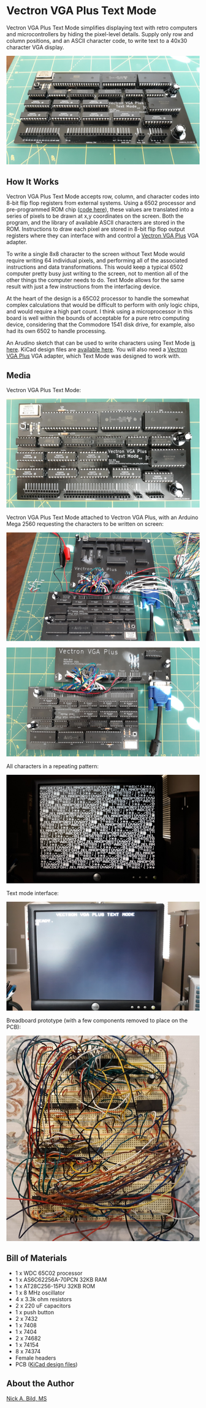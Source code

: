 # Vectron VGA Plus Text Mode

Vectron VGA Plus Text Mode simplifies displaying text with retro computers and microcontrollers by hiding the pixel-level details.  Supply only row and column positions, and an ASCII character code, to write text to a 40x30 character VGA display.

![](https://raw.githubusercontent.com/nickbild/vectron_vga_plus_text_mode/main/media/text_mode_angle_sm.jpg)

## How It Works

Vectron VGA Plus Text Mode accepts row, column, and character codes into 8-bit flip flop registers from external systems.  Using a 6502 processor and pre-programmed ROM chip ([code here](https://github.com/nickbild/vectron_vga_plus_text_mode/blob/main/os.asm)), these values are translated into a series of pixels to be drawn at x,y coordinates on the screen.  Both the program, and the library of available ASCII characters are stored in the ROM.  Instructions to draw each pixel are stored in 8-bit flip flop output registers where they can interface with and control a [Vectron VGA Plus](https://github.com/nickbild/vectron_vga_plus) VGA adapter.

To write a single 8x8 character to the screen without Text Mode would require writing 64 individual pixels, and performing all of the associated instructions and data transformations.  This would keep a typical 6502 computer pretty busy just writing to the screen, not to mention all of the other things the computer needs to do.  Text Mode allows for the same result with just a few instructions from the interfacing device.

At the heart of the design is a 65C02 processor to handle the somewhat complex calculations that would be difficult to perform with only logic chips, and would require a high part count.  I think using a microprocessor in this board is well within the bounds of acceptable for a pure retro computing device, considering that the Commodore 1541 disk drive, for example, also had its own 6502 to handle processing.

An Arudino sketch that can be used to write characters using Text Mode [is here](https://github.com/nickbild/vectron_vga_plus_text_mode/tree/main/ardunio_tester).  KiCad design files are [available here](https://github.com/nickbild/vectron_vga_plus_text_mode/tree/main/kicad).  You will also need a [Vectron VGA Plus](https://github.com/nickbild/vectron_vga_plus) VGA adapter, which Text Mode was designed to work with.

## Media

Vectron VGA Plus Text Mode:

![](https://raw.githubusercontent.com/nickbild/vectron_vga_plus_text_mode/main/media/text_mode_sm.jpg)

Vectron VGA Plus Text Mode attached to Vectron VGA Plus, with an Arduino Mega 2560 requesting the characters to be written on screen:

![](https://raw.githubusercontent.com/nickbild/vectron_vga_plus_text_mode/main/media/full_setup_w_arduino_angle_sm.jpg)

![](https://raw.githubusercontent.com/nickbild/vectron_vga_plus_text_mode/main/media/text_mode_with_vga_plus_close_sm.jpg)

All characters in a repeating pattern:

![](https://raw.githubusercontent.com/nickbild/vectron_vga_plus_text_mode/main/media/screenshot_all_chars_sm.jpg)

Text mode interface:

![](https://raw.githubusercontent.com/nickbild/vectron_vga_plus_text_mode/main/media/screenshot_prompt_sm.jpg)

Breadboard prototype (with a few components removed to place on the PCB):

![](https://raw.githubusercontent.com/nickbild/vectron_vga_plus_text_mode/main/media/breadboard_prototype_sm.jpg)

## Bill of Materials

- 1 x WDC 65C02 processor
- 1 x AS6C62256A-70PCN 32KB RAM
- 1 x AT28C256-15PU 32KB ROM
- 1 x 8 MHz oscillator
- 4 x 3.3k ohm resistors
- 2 x 220 uF capacitors
- 1 x push button
- 2 x 7432
- 1 x 7408
- 1 x 7404
- 2 x 74682
- 1 x 74154
- 8 x 74374
- Female headers
- PCB ([KiCad design files](https://github.com/nickbild/vectron_vga_plus_text_mode/tree/main/kicad))

## About the Author

[Nick A. Bild, MS](https://nickbild79.firebaseapp.com/#!/)
